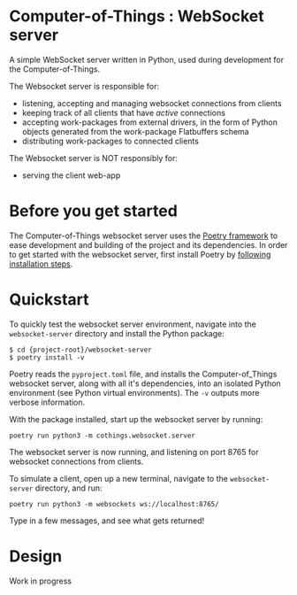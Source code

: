 # Computer-of-Things : WebSocket server

A simple WebSocket server written in Python, used during development for the Computer-of-Things.

The Websocket server is responsible for:
- listening, accepting and managing websocket connections from clients
- keeping track of all clients that have *active* connections
- accepting work-packages from external drivers, in the form of Python objects generated from the work-package Flatbuffers schema
- distributing work-packages to connected clients

The Websocket server is NOT responsibly for:
- serving the client web-app

# Before you get started

The Computer-of-Things websocket server uses the [Poetry framework](https://python-poetry.org/) to ease development and building of the project and its dependencies. In order to get started with the websocket server, first install Poetry by [following installation steps](https://python-poetry.org/docs/#installation).

# Quickstart

To quickly test the websocket server environment, navigate into the `websocket-server` directory and install the Python package:

```shell
$ cd {project-root}/websocket-server
$ poetry install -v
```

Poetry reads the `pyproject.toml` file, and installs the Computer-of_Things websocket server, along with all it's dependencies, into an isolated Python environment (see Python virtual environments). The `-v` outputs more verbose information.

With the package installed, start up the websocket server by running:

```shell
poetry run python3 -m cothings.websocket.server
```

The websocket server is now running, and listening on port 8765 for websocket connections from clients. 

To simulate a client, open up a new terminal, navigate to the `websocket-server` directory, and run:

```shell
poetry run python3 -m websockets ws://localhost:8765/
```

Type in a few messages, and see what gets returned!

# Design

Work in progress


